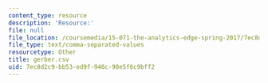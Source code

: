 ```yaml
---
content_type: resource
description: 'Resource:'
file: null
file_location: /coursemedia/15-071-the-analytics-edge-spring-2017/7ec8d2c9bb53ed9f946c98e5f6c9bff2_gerber.csv
file_type: text/comma-separated-values
resourcetype: Other
title: gerber.csv
uid: 7ec8d2c9-bb53-ed9f-946c-98e5f6c9bff2
---
```

